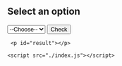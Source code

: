 <!DOCTYPE html>
<html lang="en">
<head>
    <meta charset="UTF-8">
    <meta name="viewport" content="width=device-width, initial-scale=1.0">
    <title>Switch case with DOM</title>
</head>
<body>
    <h2>Select an option</h2>
    <select id="mySelect">
        <option value="">--Choose--</option>
        <option value="apple">apple</option>
        <option value="mango">mango</option>
        <option value="banana">banana</option>
    </select>
    <button onclick="myFruits()"> Check </button>

     <p id="result"></p>

    <script src="./index.js"></script>
</body>
</html>
<script>
  

function myFruits() {
    let fruit = document.getElementById("mySelect").value;
    let Result = document.getElementById("result");

    switch(fruit){
        case "apple":
            Result.innerHTML = "You selected an apple";
            break;
            
        case "banana":
            Result.innerHTML = "You selected a banana";
            break;
            
        case "mango":
            Result.innerHTML = "You selected a mango";
            break;
            
        default:
            Result.innerHTML = "You did not select any option";
    }
}
</script>
